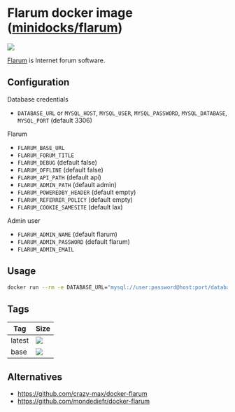 Flarum docker image ([minidocks/flarum](https://hub.docker.com/r/minidocks/flarum))
===================================================================================

![](https://camo.githubusercontent.com/3f93c6ca5b95a88a9c516bde29bc6d092cec6c9a67dbe39e537b1bb5b07d2e57/68747470733a2f2f666c6172756d2e6f72672f6173736574732f696d672f6c6f676f2e706e67)

[Flarum](https://flarum.org/) is Internet forum software.

Configuration
-------------

Database credentials

-   `DATABASE_URL` or `MYSQL_HOST`, `MYSQL_USER`, `MYSQL_PASSWORD`,
    `MYSQL_DATABASE`, `MYSQL_PORT` (default 3306)

Flarum

-   `FLARUM_BASE_URL`
-   `FLARUM_FORUM_TITLE`
-   `FLARUM_DEBUG` (default false)
-   `FLARUM_OFFLINE` (default false)
-   `FLARUM_API_PATH` (default api)
-   `FLARUM_ADMIN_PATH` (default admin)
-   `FLARUM_POWEREDBY_HEADER` (default empty)
-   `FLARUM_REFERRER_POLICY` (default empty)
-   `FLARUM_COOKIE_SAMESITE` (default lax)

Admin user

-   `FLARUM_ADMIN_NAME` (default flarum)
-   `FLARUM_ADMIN_PASSWORD` (default flarum)
-   `FLARUM_ADMIN_EMAIL`

Usage
-----

```bash
docker run --rm -e DATABASE_URL="mysql://user:password@host:port/database" -p 8000:8000 minidocks/flarum
```

Tags
----

| Tag    | Size                                                                                                           |
|--------|----------------------------------------------------------------------------------------------------------------|
| latest | ![](https://img.shields.io/docker/image-size/minidocks/flarum/latest?style=flat-square&logo=docker&label=size) |
| base   | ![](https://img.shields.io/docker/image-size/minidocks/flarum/base?style=flat-square&logo=docker&label=size)   |

Alternatives
------------

-   https://github.com/crazy-max/docker-flarum
-   https://github.com/mondediefr/docker-flarum
